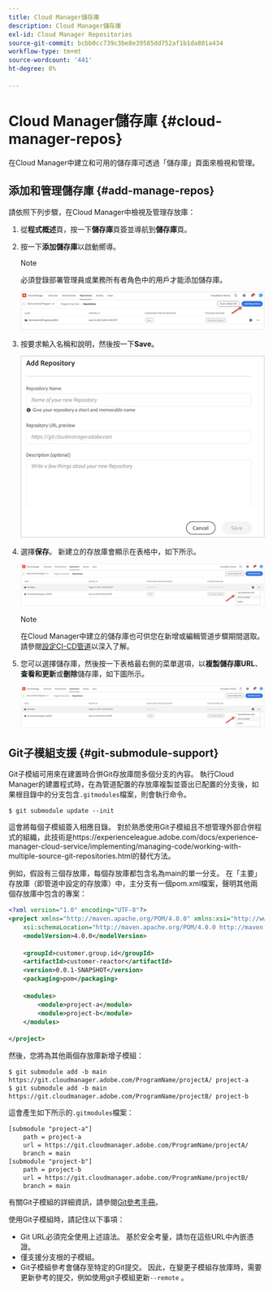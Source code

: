 ```yaml
---
title: Cloud Manager儲存庫
description: Cloud Manager儲存庫
exl-id: Cloud Manager Repositories
source-git-commit: bcbb0cc739c3be8e39585dd752af1b1da801a434
workflow-type: tm+mt
source-wordcount: '441'
ht-degree: 0%

---
```


# Cloud Manager儲存庫 {#cloud-manager-repos}

在Cloud Manager中建立和可用的儲存庫可透過「儲存庫」頁面來檢視和管理。

## 添加和管理儲存庫 {#add-manage-repos}

請依照下列步驟，在Cloud Manager中檢視及管理存放庫：

1. 從&#x200B;**程式概述**&#x200B;頁，按一下&#x200B;**儲存庫**&#x200B;頁簽並導航到&#x200B;**儲存庫**&#x200B;頁。

1. 按一下&#x200B;**添加儲存庫**&#x200B;以啟動嚮導。

   >[!NOTE]
   >必須登錄部署管理員或業務所有者角色中的用戶才能添加儲存庫。

   ![](assets/repos/create-repo2.png)


1. 按要求輸入名稱和說明，然後按一下&#x200B;**Save**。

   ![](assets/repos/repo-1.png)

1. 選擇&#x200B;**保存**。 新建立的存放庫會顯示在表格中，如下所示。

   ![](assets/repos/create-repo3.png)

   >[!NOTE]
   >在Cloud Manager中建立的儲存庫也可供您在新增或編輯管道步驟期間選取。 請參閱[設定CI-CD管道](https://experienceleague.adobe.com/docs/experience-manager-cloud-service/implementing/using-cloud-manager/configure-pipeline.html?lang=en)以深入了解。

1. 您可以選擇儲存庫，然後按一下表格最右側的菜單選項，以&#x200B;**複製儲存庫URL**、**查看和更新**&#x200B;或&#x200B;**刪除**&#x200B;儲存庫，如下圖所示。

   ![](assets/repos/create-repo3.png)


## Git子模組支援 {#git-submodule-support}

Git子模組可用來在建置時合併Git存放庫間多個分支的內容。 執行Cloud Manager的建置程式時，在為管道配置的存放庫複製並簽出已配置的分支後，如果根目錄中的分支包含`.gitmodules`檔案，則會執行命令。

```
$ git submodule update --init
```

這會將每個子模組簽入相應目錄。 對於熟悉使用Git子模組且不想管理外部合併程式的組織，此技術是https://experienceleague.adobe.com/docs/experience-manager-cloud-service/implementing/managing-code/working-with-multiple-source-git-repositories.html的替代方法。

例如，假設有三個存放庫，每個存放庫都包含名為main的單一分支。 在「主要」存放庫（即管道中設定的存放庫）中，主分支有一個pom.xml檔案，聲明其他兩個存放庫中包含的專案：

```xml
<?xml version="1.0" encoding="UTF-8"?>
<project xmlns="http://maven.apache.org/POM/4.0.0" xmlns:xsi="http://www.w3.org/2001/XMLSchema-instance"
    xsi:schemaLocation="http://maven.apache.org/POM/4.0.0 http://maven.apache.org/maven-v4_0_0.xsd">
    <modelVersion>4.0.0</modelVersion>
   
    <groupId>customer.group.id</groupId>
    <artifactId>customer-reactor</artifactId>
    <version>0.0.1-SNAPSHOT</version>
    <packaging>pom</packaging>
   
    <modules>
        <module>project-a</module>
        <module>project-b</module>
    </modules>
   
</project>
```

然後，您將為其他兩個存放庫新增子模組：

```
$ git submodule add -b main https://git.cloudmanager.adobe.com/ProgramName/projectA/ project-a
$ git submodule add -b main https://git.cloudmanager.adobe.com/ProgramName/projectB/ project-b
```

這會產生如下所示的`.gitmodules`檔案：

```
[submodule "project-a"]
    path = project-a
    url = https://git.cloudmanager.adobe.com/ProgramName/projectA/
    branch = main
[submodule "project-b"]
    path = project-b
    url = https://git.cloudmanager.adobe.com/ProgramName/projectB/
    branch = main
```

有關Git子模組的詳細資訊，請參閱[Git參考手冊](https://git-scm.com/book/en/v2/Git-Tools-Submodules)。

使用Git子模組時，請記住以下事項：

* Git URL必須完全使用上述語法。 基於安全考量，請勿在這些URL中內嵌憑證。
* 僅支援分支根的子模組。
* Git子模組參考會儲存至特定的Git提交。 因此，在變更子模組存放庫時，需要更新參考的提交，例如使用git子模組更新`--remote` 。

